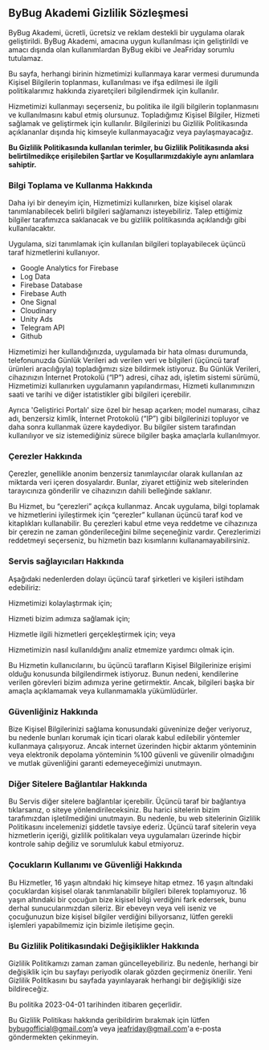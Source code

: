 ## **ByBug Akademi Gizlilik Sözleşmesi**
ByBug Akademi, ücretli, ücretsiz ve reklam destekli bir uygulama olarak geliştirildi. ByBug Akademi, amacına uygun kullanılması için geliştirildi ve amacı dışında olan kullanımlardan ByBug ekibi ve JeaFriday sorumlu tutulamaz.

Bu sayfa, herhangi birinin hizmetimizi kullanmaya karar vermesi durumunda Kişisel Bilgilerin toplanması, kullanılması ve ifşa edilmesi ile ilgili politikalarımız hakkında ziyaretçileri bilgilendirmek için kullanılır.

Hizmetimizi kullanmayı seçerseniz, bu politika ile ilgili bilgilerin toplanmasını ve kullanılmasını kabul etmiş olursunuz. Topladığımız Kişisel Bilgiler, Hizmeti sağlamak ve geliştirmek için kullanılır. Bilgilerinizi bu Gizlilik Politikasında açıklananlar dışında hiç kimseyle kullanmayacağız veya paylaşmayacağız.

**Bu Gizlilik Politikasında kullanılan terimler, bu Gizlilik Politikasında aksi belirtilmedikçe erişilebilen Şartlar ve Koşullarımızdakiyle aynı anlamlara sahiptir.**

### **Bilgi Toplama ve Kullanma Hakkında**
Daha iyi bir deneyim için, Hizmetimizi kullanırken, bize kişisel olarak tanımlanabilecek belirli bilgileri sağlamanızı isteyebiliriz. Talep ettiğimiz bilgiler tarafımızca saklanacak ve bu gizlilik politikasında açıklandığı gibi kullanılacaktır.

Uygulama, sizi tanımlamak için kullanılan bilgileri toplayabilecek üçüncü taraf hizmetlerini kullanıyor.

* Google Analytics for Firebase
* Log Data
* Firebase Database
* Firebase Auth
* One Signal
* Cloudinary
* Unity Ads
* Telegram API
* Github

Hizmetimizi her kullandığınızda, uygulamada bir hata olması durumunda, telefonunuzda Günlük Verileri adı verilen veri ve bilgileri (üçüncü taraf ürünleri aracılığıyla) topladığımızı size bildirmek istiyoruz. Bu Günlük Verileri, cihazınızın İnternet Protokolü (“IP”) adresi, cihaz adı, işletim sistemi sürümü, Hizmetimizi kullanırken uygulamanın yapılandırması, Hizmeti kullanımınızın saati ve tarihi ve diğer istatistikler gibi bilgileri içerebilir.

Ayrıca 'Geliştirici Portalı' size özel bir hesap açarken; model numarası, cihaz adı, benzersiz kimlik, İnternet Protokolü (“IP”) gibi bilgilerinizi topluyor ve daha sonra kullanmak üzere kaydediyor. Bu bilgiler sistem tarafından kullanılıyor ve siz istemediğiniz sürece bilgiler başka amaçlarla kullanılmıyor.

### **Çerezler Hakkında**
Çerezler, genellikle anonim benzersiz tanımlayıcılar olarak kullanılan az miktarda veri içeren dosyalardır. Bunlar, ziyaret ettiğiniz web sitelerinden tarayıcınıza gönderilir ve cihazınızın dahili belleğinde saklanır.

Bu Hizmet, bu “çerezleri” açıkça kullanmaz. Ancak uygulama, bilgi toplamak ve hizmetlerini iyileştirmek için “çerezler” kullanan üçüncü taraf kod ve kitaplıkları kullanabilir. Bu çerezleri kabul etme veya reddetme ve cihazınıza bir çerezin ne zaman gönderileceğini bilme seçeneğiniz vardır. Çerezlerimizi reddetmeyi seçerseniz, bu hizmetin bazı kısımlarını kullanamayabilirsiniz.


### **Servis sağlayıcıları Hakkında**
Aşağıdaki nedenlerden dolayı üçüncü taraf şirketleri ve kişileri istihdam edebiliriz:

Hizmetimizi kolaylaştırmak için;

Hizmeti bizim adımıza sağlamak için;

Hizmetle ilgili hizmetleri gerçekleştirmek için; veya

Hizmetimizin nasıl kullanıldığını analiz etmemize yardımcı olmak için.

Bu Hizmetin kullanıcılarını, bu üçüncü tarafların Kişisel Bilgilerinize erişimi olduğu konusunda bilgilendirmek istiyoruz. Bunun nedeni, kendilerine verilen görevleri bizim adımıza yerine getirmektir. Ancak, bilgileri başka bir amaçla açıklamamak veya kullanmamakla yükümlüdürler.

### **Güvenliğiniz Hakkında**
Bize Kişisel Bilgilerinizi sağlama konusundaki güveninize değer veriyoruz, bu nedenle bunları korumak için ticari olarak kabul edilebilir yöntemler kullanmaya çalışıyoruz. Ancak internet üzerinden hiçbir aktarım yönteminin veya elektronik depolama yönteminin %100 güvenli ve güvenilir olmadığını ve mutlak güvenliğini garanti edemeyeceğimizi unutmayın.

### **Diğer Sitelere Bağlantılar Hakkında**
Bu Servis diğer sitelere bağlantılar içerebilir. Üçüncü taraf bir bağlantıya tıklarsanız, o siteye yönlendirileceksiniz. Bu harici sitelerin bizim tarafımızdan işletilmediğini unutmayın. Bu nedenle, bu web sitelerinin Gizlilik Politikasını incelemenizi şiddetle tavsiye ederiz. Üçüncü taraf sitelerin veya hizmetlerin içeriği, gizlilik politikaları veya uygulamaları üzerinde hiçbir kontrole sahip değiliz ve sorumluluk kabul etmiyoruz.


### **Çocukların Kullanımı ve Güvenliği Hakkında**
Bu Hizmetler, 16 yaşın altındaki hiç kimseye hitap etmez. 16 yaşın altındaki çocuklardan kişisel olarak tanımlanabilir bilgileri bilerek toplamıyoruz. 16 yaşın altındaki bir çocuğun bize kişisel bilgi verdiğini fark edersek, bunu derhal sunucularımızdan sileriz. Bir ebeveyn veya veli iseniz ve çocuğunuzun bize kişisel bilgiler verdiğini biliyorsanız, lütfen gerekli işlemleri yapabilmemiz için bizimle iletişime geçin.





### **Bu Gizlilik Politikasındaki Değişiklikler Hakkında**
Gizlilik Politikamızı zaman zaman güncelleyebiliriz. Bu nedenle, herhangi bir değişiklik için bu sayfayı periyodik olarak gözden geçirmeniz önerilir. Yeni Gizlilik Politikasını bu sayfada yayınlayarak herhangi bir değişikliği size bildireceğiz.

Bu politika 2023-04-01 tarihinden itibaren geçerlidir.

Bu Gizlilik Politikası hakkında geribildirim bırakmak için lütfen bybugofficial@gmail.com’a veya jeafriday@gmail.com'a e-posta göndermekten çekinmeyin.
